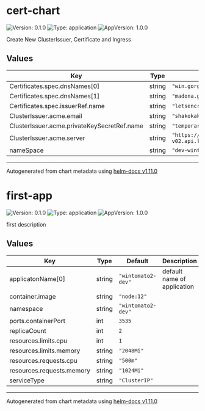 # cert-chart

![Version: 0.1.0](https://img.shields.io/badge/Version-0.1.0-informational?style=flat-square) ![Type: application](https://img.shields.io/badge/Type-application-informational?style=flat-square) ![AppVersion: 1.0.0](https://img.shields.io/badge/AppVersion-1.0.0-informational?style=flat-square)

Create New ClusterIssuer, Certificate and Ingress

## Values

| Key | Type | Default | Description |
|-----|------|---------|-------------|
| Certificates.spec.dnsNames[0] | string | `"win.gorgasali.com"` |  |
| Certificates.spec.dnsNames[1] | string | `"madona.ge"` |  |
| Certificates.spec.issuerRef.name | string | `"letsencrypt-cluster-issuer"` |  |
| ClusterIssuer.acme.email | string | `"shakokakhadze@gmail.com"` |  |
| ClusterIssuer.acme.privateKeySecretRef.name | string | `"temporarry-issuer"` |  |
| ClusterIssuer.acme.server | string | `"https://acme-v02.api.letsencrypt.org/directory"` |  |
| nameSpace | string | `"dev-wintomato"` |  |

----------------------------------------------
Autogenerated from chart metadata using [helm-docs v1.11.0](https://github.com/norwoodj/helm-docs/releases/v1.11.0)
# first-app

![Version: 0.1.0](https://img.shields.io/badge/Version-0.1.0-informational?style=flat-square) ![Type: application](https://img.shields.io/badge/Type-application-informational?style=flat-square) ![AppVersion: 1.0.0](https://img.shields.io/badge/AppVersion-1.0.0-informational?style=flat-square)

first description

## Values

| Key | Type | Default | Description |
|-----|------|---------|-------------|
| applicatonName[0] | string | `"wintomato2-dev"` | default name of application |
| container.image | string | `"node:12"` |  |
| namespace | string | `"wintomato2-dev"` |  |
| ports.containerPort | int | `3535` |  |
| replicaCount | int | `2` |  |
| resources.limits.cpu | int | `1` |  |
| resources.limits.memory | string | `"2048Mi"` |  |
| resources.requests.cpu | string | `"500m"` |  |
| resources.requests.memory | string | `"1024Mi"` |  |
| serviceType | string | `"ClusterIP"` |  |

----------------------------------------------
Autogenerated from chart metadata using [helm-docs v1.11.0](https://github.com/norwoodj/helm-docs/releases/v1.11.0)
